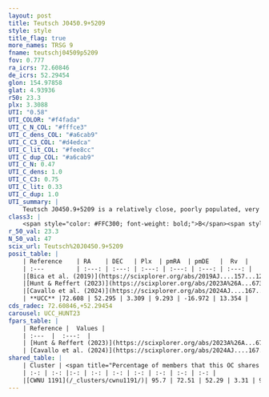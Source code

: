 ```yaml
---
layout: post
title: Teutsch J0450.9+5209
style: style
title_flag: true
more_names: TRSG 9
fname: teutschj04509p5209
fov: 0.777
ra_icrs: 72.60846
de_icrs: 52.29454
glon: 154.97858
glat: 4.93936
r50: 23.3
plx: 3.3088
UTI: "0.58"
UTI_COLOR: "#f4fada"
UTI_C_N_COL: "#fffce3"
UTI_C_dens_COL: "#a6cab9"
UTI_C_C3_COL: "#d4edca"
UTI_C_lit_COL: "#fee8cc"
UTI_C_dup_COL: "#a6cab9"
UTI_C_N: 0.47
UTI_C_dens: 1.0
UTI_C_C3: 0.75
UTI_C_lit: 0.33
UTI_C_dup: 1.0
UTI_summary: |
    Teutsch J0450.9+5209 is a relatively close, poorly populated, very dense object of high C3 quality. It is poorly studied in the literature. This object shares a large percentage of members with a later reported entry.
class3: |
    <span style="color: #FFC300; font-weight: bold;">B</span><span style="color: green; font-weight: bold;">A</span>
r_50_val: 23.3
N_50_val: 47
scix_url: Teutsch%20J0450.9+5209
posit_table: |
    | Reference    | RA    | DEC   | Plx  | pmRA  | pmDE   |  Rv  |
    | :---         | :---: | :---: | :---: | :---: | :---: | :---: |
    |[Bica et al. (2019)](https://scixplorer.org/abs/2019AJ....157...12B) | 72.722 | 52.156 | -- | -- | -- | -- |
    |[Hunt & Reffert (2023)](https://scixplorer.org/abs/2023A%26A...673A.114H) | 72.57 | 52.264 | 3.31 | 9.126 | -16.951 | 13.829 |
    |[Cavallo et al. (2024)](https://scixplorer.org/abs/2024AJ....167...12C) | 72.974 | 52.194 | 3.325 | -- | -- | -- |
    | **UCC** |72.608 | 52.295 | 3.309 | 9.293 | -16.972 | 13.354 | 
cds_radec: 72.60846,+52.29454
carousel: UCC_HUNT23
fpars_table: |
    | Reference |  Values |
    | :---  |  :---:  |
    | [Hunt & Reffert (2023)](https://scixplorer.org/abs/2023A%26A...673A.114H) | `AV50=0.783, diffAV50=1.92, MOD50=7.305, logAge50=8.452` |
    | [Cavallo et al. (2024)](https://scixplorer.org/abs/2024AJ....167...12C) | `AV50=1.26, dMod50=7.45, logAge50=8.27, [Fe/H]50=0.26` |
shared_table: |
    | Cluster | <span title="Percentage of members that this OC shares with the ones listed">%</span>   | RA   | DEC   | Plx   | pmRA  | pmDE  | Rv | UTI |
    | :-: | :-: |:-: | :-: | :-: | :-: | :-: | :-: | :-: |
    |[CWNU 1191](/_clusters/cwnu1191/)| 95.7 | 72.51 | 52.29 | 3.31 | 9.32 | -16.97 | 13.24 |0.07 |
---
```


